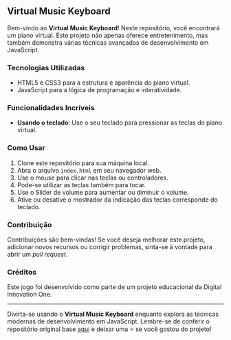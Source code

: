 ## Virtual Music Keyboard

Bem-vindo ao **Virtual Music Keyboard**! Neste repositório, você encontrará um piano virtual. Este projeto não apenas oferece entretenimento, mas também demonstra várias técnicas avançadas de desenvolvimento em JavaScript.

### Tecnologias Utilizadas

- HTML5 e CSS3 para a estrutura e aparência do piano virtual.
- JavaScript para a lógica de programação e interatividade.

### Funcionalidades Incríveis

- **Usando o teclado**: Use o seu teclado para pressionar as teclas do piano virtual.

### Como Usar

1. Clone este repositório para sua máquina local.
2. Abra o arquivo `index.html` em seu navegador web.
3. Use o mouse para clicar nas teclas ou controladores.
4. Pode-se utilizar as teclas também para tocar.
5. Use o Slider de volume para aumentar ou diminuir o volume.
6. Ative ou desative o mostrador da indicação das teclas corresponde do teclado.

### Contribuição

Contribuições são bem-vindas! Se você deseja melhorar este projeto, adicionar novos recursos ou corrigir problemas, sinta-se à vontade para abrir um _pull request_.

### Créditos

Este jogo foi desenvolvido como parte de um projeto educacional da Digital Innovation One.

---

Divirta-se usando o **Virtual Music Keyboard** enquanto explora as técnicas modernas de desenvolvimento em JavaScript. Lembre-se de conferir o repositório original base [aqui](https://github.com/felipeAguiarCode/js-music-keyboard-virtual) e deixar uma ⭐️ se você gostou do projeto!
